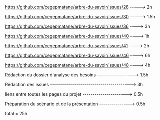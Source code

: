 https://github.com/cegepmatane/arbre-du-savoir/issues/28 -----> 2h

https://github.com/cegepmatane/arbre-du-savoir/issues/30 -----> 1.5h

https://github.com/cegepmatane/arbre-du-savoir/issues/36 ----> 3h

https://github.com/cegepmatane/arbre-du-savoir/issues/40 ----> 1h

https://github.com/cegepmatane/arbre-du-savoir/issues/41 ----> 2h

https://github.com/cegepmatane/arbre-du-savoir/issues/46 ----> 6h

https://github.com/cegepmatane/arbre-du-savoir/issues/48 ----> 4h

Rédaction du dossier d'analyse des besoins ------------------> 1.5h

Rédaction des issues ----------------------------------------> 3h

liens entre toutes les pages du projet ----------------------> 0.5h

Préparation du scénario et de la présentation ---------------> 0.5h

total = 25h

